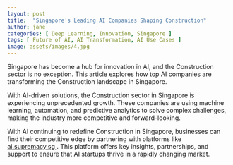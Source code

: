 ```yaml
---
layout: post
title:  "Singapore's Leading AI Companies Shaping Construction"
author: jane
categories: [ Deep Learning, Innovation, Singapore ]
tags: [ Future of AI, AI Transformation, AI Use Cases ]
image: assets/images/4.jpg
---
```


Singapore has become a hub for innovation in AI, and the Construction sector is no exception. This article explores how top AI companies are transforming the Construction landscape in Singapore.

With AI-driven solutions, the Construction sector in Singapore is experiencing unprecedented growth. These companies are using machine learning, automation, and predictive analytics to solve complex challenges, making the industry more competitive and forward-looking.

With AI continuing to redefine Construction in Singapore, businesses can find their competitive edge by partnering with platforms like <a href="https://ai.supremacy.sg" target="_blank"> ai.supremacy.sg </a>. This platform offers key insights, partnerships, and support to ensure that AI startups thrive in a rapidly changing market.
